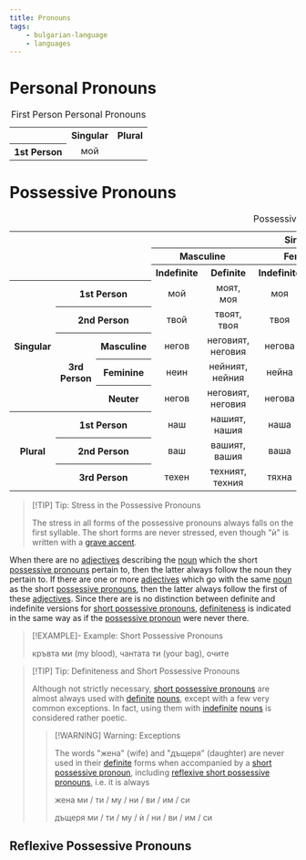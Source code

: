 ```yaml
---
title: Pronouns
tags:
    - bulgarian-language
    - languages
---
```


# Personal Pronouns

<table>
<caption>First Person Personal Pronouns</caption>
<tr>
<th style="text-align:center; vertical-align:middle"></th>
<th style="text-align:center; vertical-align:middle" colspan=3>Singular</th>
<th style="text-align:center; vertical-align:middle">Plural</th>
</tr>
<tr>
<th style="text-align:center; vertical-align:middle">1st Person</th>
<td style="text-align:center; vertical-align:middle">мой</td>
</tr>
</table>

# Possessive Pronouns

<table>
<caption>Possessive Pronouns</caption>
<tr>
<th style="text-align:center; vertical-align:middle" rowspan=3 colspan=3></th>
<th style="text-align:center; vertical-align:middle" colspan=6>Singular</th>
<th style="text-align:center; vertical-align:middle" rowspan=2 colspan=2>Plural</th>
<th style="text-align:center; vertical-align:middle" rowspan=3 colspan=2>Short</th>
</tr>
<tr>
<th style="text-align:center; vertical-align:middle" colspan=2>Masculine</th>
<th style="text-align:center; vertical-align:middle" colspan=2>Feminine</th>
<th style="text-align:center; vertical-align:middle" colspan=2>Neuter</th>
</tr>
<th style="text-align:center; vertical-align:middle">Indefinite</th>
<th style="text-align:center; vertical-align:middle">Definite</th>
<th style="text-align:center; vertical-align:middle">Indefinite</th>
<th style="text-align:center; vertical-align:middle">Definite</th>
<th style="text-align:center; vertical-align:middle">Indefinite</th>
<th style="text-align:center; vertical-align:middle">Definite</th>
<th style="text-align:center; vertical-align:middle">Indefinite</th>
<th style="text-align:center; vertical-align:middle">Definite</th>
<tr>
</tr>
<tr>
<th style="text-align:center; vertical-align:middle" rowspan=5>Singular</th>
<th style="text-align:center; vertical-align:middle" colspan=2>1st Person</th>
<td style="text-align:center; vertical-align:middle">мой</td>
<td style="text-align:center; vertical-align:middle">моят, моя</td>
<td style="text-align:center; vertical-align:middle">моя</td>
<td style="text-align:center; vertical-align:middle">моята</td>
<td style="text-align:center; vertical-align:middle">мое</td>
<td style="text-align:center; vertical-align:middle">моето</td>
<td style="text-align:center; vertical-align:middle">мои</td>
<td style="text-align:center; vertical-align:middle">моите</td>
<td style="text-align:center; vertical-align:middle">ми</td>
</tr>
<tr>
<th style="text-align:center; vertical-align:middle" colspan=2>2nd Person</th>
<td style="text-align:center; vertical-align:middle">твой</td>
<td style="text-align:center; vertical-align:middle">твоят, твоя</td>
<td style="text-align:center; vertical-align:middle">твоя</td>
<td style="text-align:center; vertical-align:middle">твоята</td>
<td style="text-align:center; vertical-align:middle">твое</td>
<td style="text-align:center; vertical-align:middle">твоето</td>
<td style="text-align:center; vertical-align:middle">твои</td>
<td style="text-align:center; vertical-align:middle">твоите</td>
<td style="text-align:center; vertical-align:middle">ти</td>
</tr>
<tr>
<th style="text-align:center; vertical-align:middle" rowspan=3>3rd Person</th>
<th style="text-align:center; vertical-align:middle">Masculine</th>
<td style="text-align:center; vertical-align:middle">негов</td>
<td style="text-align:center; vertical-align:middle">неговият, неговия</td>
<td style="text-align:center; vertical-align:middle">негова</td>
<td style="text-align:center; vertical-align:middle">неговата</td>
<td style="text-align:center; vertical-align:middle">негово</td>
<td style="text-align:center; vertical-align:middle">неговото</td>
<td style="text-align:center; vertical-align:middle">негови</td>
<td style="text-align:center; vertical-align:middle">неговите</td>
<td style="text-align:center; vertical-align:middle">му</td>
</tr>
<tr>
<th style="text-align:center; vertical-align:middle">Feminine</th>
<td style="text-align:center; vertical-align:middle">неин</td>
<td style="text-align:center; vertical-align:middle">нейният, нейния</td>
<td style="text-align:center; vertical-align:middle">нейна</td>
<td style="text-align:center; vertical-align:middle">нейната</td>
<td style="text-align:center; vertical-align:middle">нейно</td>
<td style="text-align:center; vertical-align:middle">нейното</td>
<td style="text-align:center; vertical-align:middle">нейни</td>
<td style="text-align:center; vertical-align:middle">нейните</td>
<td style="text-align:center; vertical-align:middle">ѝ</td>
</tr>
<tr>
<th style="text-align:center; vertical-align:middle">Neuter</th>
<td style="text-align:center; vertical-align:middle">негов</td>
<td style="text-align:center; vertical-align:middle">неговият, неговия</td>
<td style="text-align:center; vertical-align:middle">негова</td>
<td style="text-align:center; vertical-align:middle">неговата</td>
<td style="text-align:center; vertical-align:middle">негово</td>
<td style="text-align:center; vertical-align:middle">неговото</td>
<td style="text-align:center; vertical-align:middle">негови</td>
<td style="text-align:center; vertical-align:middle">неговите</td>
<td style="text-align:center; vertical-align:middle">му</td>
</tr>
<tr></tr>
<tr>
<th style="text-align:center; vertical-align:middle" rowspan=5>Plural</th>
<th style="text-align:center; vertical-align:middle" colspan=2>1st Person</th>
<td style="text-align:center; vertical-align:middle">наш</td>
<td style="text-align:center; vertical-align:middle">нашият, нашия</td>
<td style="text-align:center; vertical-align:middle">наша</td>
<td style="text-align:center; vertical-align:middle">нашата</td>
<td style="text-align:center; vertical-align:middle">наше</td>
<td style="text-align:center; vertical-align:middle">нашето</td>
<td style="text-align:center; vertical-align:middle">наши</td>
<td style="text-align:center; vertical-align:middle">нашите</td>
<td style="text-align:center; vertical-align:middle">ни</td>
</tr>
<tr>
<th style="text-align:center; vertical-align:middle" colspan=2>2nd Person</th>
<td style="text-align:center; vertical-align:middle">ваш</td>
<td style="text-align:center; vertical-align:middle">вашият, вашия</td>
<td style="text-align:center; vertical-align:middle">ваша</td>
<td style="text-align:center; vertical-align:middle">вашата</td>
<td style="text-align:center; vertical-align:middle">ваше</td>
<td style="text-align:center; vertical-align:middle">вашето</td>
<td style="text-align:center; vertical-align:middle">ваши</td>
<td style="text-align:center; vertical-align:middle">вашите</td>
<td style="text-align:center; vertical-align:middle">ви</td>
</tr>
<tr>
<th style="text-align:center; vertical-align:middle" colspan=2>3rd Person</th>
<td style="text-align:center; vertical-align:middle">техен</td>
<td style="text-align:center; vertical-align:middle">техният, техния</td>
<td style="text-align:center; vertical-align:middle">тяхна</td>
<td style="text-align:center; vertical-align:middle">тяхната</td>
<td style="text-align:center; vertical-align:middle">тяхно</td>
<td style="text-align:center; vertical-align:middle">тяхното</td>
<td style="text-align:center; vertical-align:middle">техни</td>
<td style="text-align:center; vertical-align:middle">техните</td>
<td style="text-align:center; vertical-align:middle">им</td>
</tr>
</table>

>[!TIP] Tip: Stress in the Possessive Pronouns
>
>The stress in all forms of the possessive pronouns always falls on the first syllable. The short forms are never stressed, even though "ѝ" is written with a [grave accent](Orthography%20and%20Phonology.md#Diacritics).
>

When there are no [adjectives](Adjectives.md) describing the [noun](Nouns.md) which the short [possessive pronouns](Pronouns.md#Possessive%20Pronouns) pertain to, then the latter always follow the noun they pertain to. If there are one or more [adjectives](Adjectives.md) which go with the same [noun](Nouns.md) as the short [possessive pronouns](Pronouns.md#Possessive%20Pronouns), then the latter always follow the first of these [adjectives](Adjectives.md). Since there are is no distinction between definite and indefinite versions for [short possessive pronouns](Pronouns.md#Possessive%20Pronouns), [definiteness](Definiteness.md) is indicated in the same way as if the [possessive pronoun](Pronouns.md#Possessive%20Pronouns) were never there.

>[!EXAMPLE]- Example: Short Possessive Pronouns
>
>кръвта ми (my blood), чантата ти (your bag), очите 
>

>[!TIP] Tip: Definiteness and Short Possessive Pronouns
>
>Although not strictly necessary, [short possessive pronouns](Pronouns.md#Possessive%20Pronouns) are almost always used with [definite](Definiteness.md) [nouns](Nouns.md), except with a few very common exceptions. In fact, using them with [indefinite](Definiteness.md) [nouns](Nouns.md) is considered rather poetic.
>
>>[!WARNING] Warning: Exceptions
>>
>>The words "жена" (wife) and "дъщеря" (daughter) are never used in their [definite](Definiteness.md) forms when accompanied by a [short possessive pronoun](Pronouns.md#Possessive%20Pronouns), including [reflexive short possessive pronouns](Pronouns.md#Reflexive%20Possessive%20Pronouns), i.e. it is always
>>
>>жена ми / ти / му / ни / ви / им / си
>>
>>дъщеря ми / ти / му / ѝ / ни / ви / им / си
>>
>

## Reflexive Possessive Pronouns
